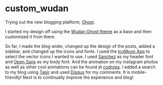 custom_wudan
============

Trying out the new blogging platform, [Ghost](https://ghost.org/). 

I started my design off using the [Wudan Ghost theme](http://www.polygonix.com/ghost-themes/wudan-theme-for-ghost/) as a base and then customized it from there.

So far, I made the blog wider, changed up the design of the posts, added a sidebar, and changed up the icons and fonts. I used the [IcoMoon App](http://icomoon.io/#app-features) to select the vector icons I wanted to use. I used [Sanchez](http://www.google.com/fonts/specimen/Sanchez) as my header font and [Open Sans](http://www.google.com/fonts/specimen/Open+Sans) as my body font. And the animation on my instagram photos as well as other cool animations can be found at [codrops](http://tympanus.net/codrops/2012/08/08/circle-hover-effects-with-css-transitions/). I added a search to my blog using [Tapir](http://www.metacotta.com/introducing-tapirus/) and used [Disqus](http://blog.christophvoigt.com/enable-comments-on-ghost-with-disqus/) for my comments. It is mobile-friendly! Next is to continually improve the experience and blog!